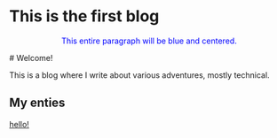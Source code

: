 # This is the first blog
<p style="color: blue; text-align: center;">This entire paragraph will be blue and centered.</p>
# Welcome!

This is a blog where I write about various adventures, mostly technical.

## My enties
[hello!](entry_one.md)


